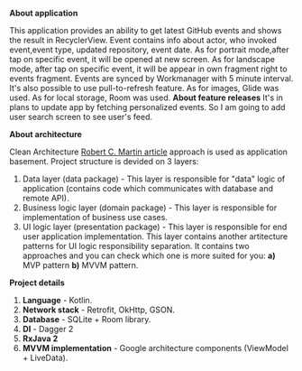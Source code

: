 **About application**

This application provides an ability to get latest GitHub events and shows the result in RecyclerView.
Event contains info about actor, who invoked event,event type, updated repository, event date.
As for portrait mode,after tap on specific event, it will be opened at new screen.
As for landscape mode, after tap on specific event, it will be appear in own fragment right to events fragment.
Events are synced by Workmanager with 5 minute interval. It's also possible to use pull-to-refresh feature.
As for images, Glide was used.
As for local storage, Room was used.
**About feature releases**
It's in plans to update app by fetching personalized events. So I am going to add user search screen to see user's feed.

**About architecture**

Clean Architecture [Robert C. Martin article](http://blog.cleancoder.com/uncle-bob/2012/08/13/the-clean-architecture.html) approach is used as application basement.
Project structure is devided on 3 layers:

1. Data layer (data package) - This layer is responsible for "data" logic of application (contains code which communicates with database and remote API).
2. Business logic layer (domain package) - This layer is responsible for implementation of business use cases.
3. UI logic layer (presentation package) - This layer is responsible for end user application implementation. This layer contains another artitecture patterns for UI logic responsibility separation. It contains two approaches and you can check which one is more suited for you: **a)** MVP pattern **b)** MVVM pattern.

**Project details**

1. **Language** - Kotlin.
2. **Network stack** - Retrofit, OkHttp, GSON.
3. **Database** - SQLite + Room library.
4. **DI** - Dagger 2
5. **RxJava 2**
6. **MVVM implementation** - Google architecture components (ViewModel + LiveData).
